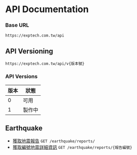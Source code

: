 # API Documentation

### Base URL

```
https://exptech.com.tw/api
```

## API Versioning
`https://exptech.com.tw/api/v{版本號}`

### API Versions

| 版本 | 狀態   |
| ---- | ------ |
| 0    | 可用   |
| 1    | 製作中 |

## Earthquake
- [獲取地震報告](earthquake.md#reports) `GET /earthquake/reports/`
- [獲取編號地震詳細資訊](earthquake.md#reports) `GET /earthquake/reports/{報告編號}`
